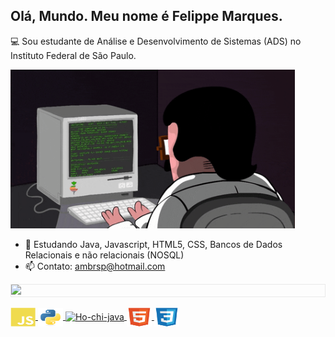 ## Olá, Mundo. Meu nome é Felippe Marques.

💻 Sou estudante de Análise e Desenvolvimento de Sistemas (ADS) no Instituto Federal de São Paulo.

<div align="left">  
  <img src="https://github.com/hochiminh1996/Introduction-to-javascript/blob/master/dev_gif.gif" width="455px">  
</div>  

- 🌱 Estudando Java, Javascript, HTML5, CSS, Bancos de Dados Relacionais e não relacionais (NOSQL)
- 📫 Contato: ambrsp@hotmail.com  
  
<div align="left" style="border:1px solid #e9e9e9">
  <a href="https://github.com/hochiminh1996">
  <img height="180em" width="" src="https://github-readme-stats.vercel.app/api?username=hochiminh1996&show_icons=true&theme=dark&include_all_commits=true&count_private=true"/>
</div>
  
<div style="display: inline_block"><br>
  <img align="center" alt="Ho-chi-Js" height="30" width="40" src="https://raw.githubusercontent.com/devicons/devicon/master/icons/javascript/javascript-plain.svg">
  <img align="center" alt="Ho-chi-Python" height="30" width="40" src="https://raw.githubusercontent.com/devicons/devicon/master/icons/python/python-original.svg">
  <img align="center" alt="Ho-chi-java" height="30" width="40" src="https://cdn-icons-png.flaticon.com/512/226/226777.png">
  <img align="center" alt="Ho-chi-HTML" height="30" width="40" src="https://raw.githubusercontent.com/devicons/devicon/master/icons/html5/html5-original.svg">
  <img align="center" alt="Ho-chi-CSS" height="30" width="40" src="https://raw.githubusercontent.com/devicons/devicon/master/icons/css3/css3-original.svg">

 
</div>  






